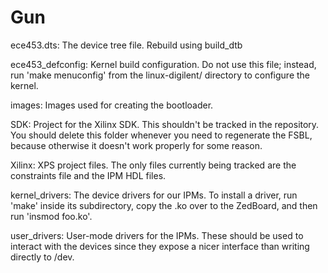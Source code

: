 # Gun

ece453.dts: The device tree file.  Rebuild using build_dtb

ece453_defconfig: Kernel build configuration.  Do not use this file; instead, run 'make menuconfig' from the linux-digilent/ directory to configure the kernel.

images: Images used for creating the bootloader.

SDK: Project for the Xilinx SDK.  This shouldn't be tracked in the repository.  You should delete this folder whenever you need to regenerate the FSBL, because otherwise it doesn't work properly for some reason.

Xilinx: XPS project files.  The only files currently being tracked are the constraints file and the IPM HDL files.   

kernel_drivers: The device drivers for our IPMs.  To install a driver, run 'make' inside its subdirectory, copy the .ko over to the ZedBoard, and then run 'insmod foo.ko'.

user_drivers: User-mode drivers for the IPMs.  These should be used to interact with the devices since they expose a nicer interface than writing directly to /dev.
